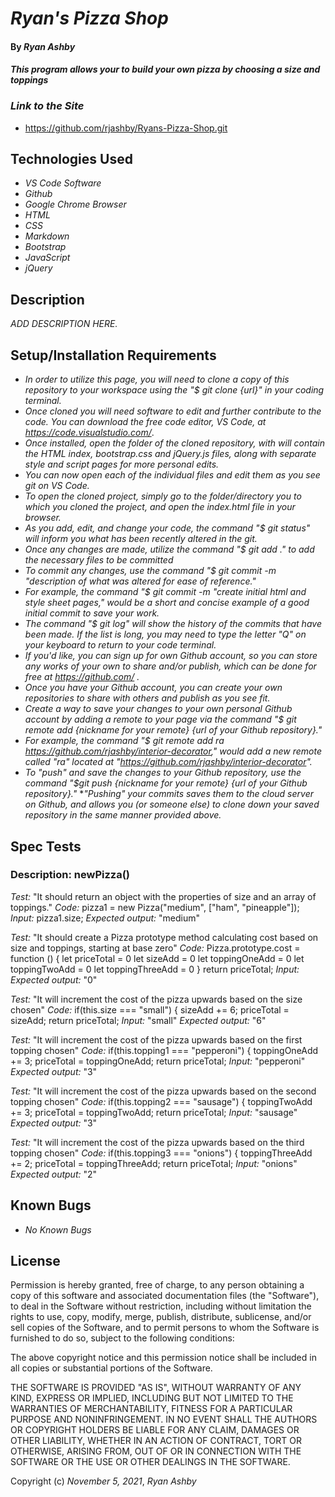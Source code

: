 
# _Ryan's Pizza Shop_ 

#### By _**Ryan Ashby**_ 

#### _This program allows your to build your own pizza by choosing a size and toppings_ 

### _Link to the Site_

* https://github.com/rjashby/Ryans-Pizza-Shop.git

## Technologies Used 

* _VS Code Software_
* _Github_
* _Google Chrome Browser_
* _HTML_
* _CSS_ 
* _Markdown_ 
* _Bootstrap_ 
* _JavaScript_
* _jQuery_


## Description 

_ADD DESCRIPTION HERE._ 

## Setup/Installation Requirements 

* _In order to utilize this page, you will need to clone a copy of this repository to your workspace using the "$ git clone {url}" in your coding terminal._ 
* _Once cloned you will need software to edit and further contribute to the code. You can download the free code editor, VS Code, at https://code.visualstudio.com/_.
* _Once installed, open the folder of the cloned repository, with will contain the HTML index, bootstrap.css and jQuery.js files, along with separate style and script pages for more personal edits._
* _You can now open each of the individual files and edit them as you see git on VS Code._
* _To open the cloned project, simply go to the folder/directory you to which you cloned the project, and open the index.html file in your browser._
* _As you add, edit, and change your code, the command "$ git status" will inform you what has been recently altered in the git._
* _Once any changes are made, utilize the command "$ git add ." to add the necessary files to be committed_
* _To commit any changes, use the command "$ git commit -m "description of what was altered for ease of reference."_
* _For example, the command "$ git commit -m "create initial html and style sheet pages," would be a short and concise example of a good initial commit to save your work._
* _The command "$ git log" will show the history of the commits that have been made. If the list is long, you may need to type the letter "Q" on your keyboard to return to your code terminal._
* _If you'd like, you can sign up for own Github account, so you can store any works of your own to share and/or publish, which can be done for free at https://github.com/ ._  
* _Once you have your Github account, you can create your own repositories to share with others and publish as you see fit._
* _Create a way to save your changes to your own personal Github account by adding a remote to your page via the command "$ git remote add {nickname for your remote} {url of your Github repository}."_
* _For example, the command "$ git remote add ra https://github.com/rjashby/interior-decorator," would add a new remote called "ra" located at "https://github.com/rjashby/interior-decorator"._
* _To "push" and save the changes to your Github repository, use the command "$git push {nickname for your remote} {url of your Github repository}."_ 
*_"Pushing" your commits saves them to the cloud server on Github, and allows you (or someone else) to clone down your saved repository in the same manner provided above._

## Spec Tests

### Description: newPizza()
*Test:* "It should return an object with the properties of size and an array of toppings."
*Code:* pizza1 = new Pizza("medium", ["ham", "pineapple"]);
*Input:*  pizza1.size;
*Expected output:* "medium"

*Test:* "It should create a Pizza prototype method calculating cost based on size and toppings, starting at base zero"
*Code:* Pizza.prototype.cost = function () {
  let priceTotal = 0
  let sizeAdd = 0
  let toppingOneAdd = 0
  let toppingTwoAdd = 0
  let toppingThreeAdd = 0
}
return priceTotal;
*Input:* 
*Expected output:* "0"

*Test:* "It will increment the cost of the pizza upwards based on the size chosen"
*Code:*  if(this.size === "small") {
          sizeAdd += 6;
          priceTotal = sizeAdd;
          return priceTotal;
*Input:* "small"
*Expected output:* "6"

*Test:* "It will increment the cost of the pizza upwards based on the first topping chosen"
*Code:*  if(this.topping1 === "pepperoni") {
          toppingOneAdd += 3;
          priceTotal = toppingOneAdd;
          return priceTotal;
*Input:* "pepperoni"
*Expected output:* "3"

*Test:* "It will increment the cost of the pizza upwards based on the second topping chosen"
*Code:*  if(this.topping2 === "sausage") {
          toppingTwoAdd += 3;
          priceTotal = toppingTwoAdd;
          return priceTotal;
*Input:* "sausage"
*Expected output:* "3"

*Test:* "It will increment the cost of the pizza upwards based on the third topping chosen"
*Code:*  if(this.topping3 === "onions") {
          toppingThreeAdd += 2;
          priceTotal = toppingThreeAdd;
          return priceTotal;
*Input:* "onions"
*Expected output:* "2"

## Known Bugs 

* _No Known Bugs_  

## License 

Permission is hereby granted, free of charge, to any person obtaining a copy of this software and associated documentation files (the "Software"), to deal in the Software without restriction, including without limitation the rights to use, copy, modify, merge, publish, distribute, sublicense, and/or sell copies of the Software, and to permit persons to whom the Software is furnished to do so, subject to the following conditions:

The above copyright notice and this permission notice shall be included in all copies or substantial portions of the Software.

THE SOFTWARE IS PROVIDED "AS IS", WITHOUT WARRANTY OF ANY KIND, EXPRESS OR IMPLIED, INCLUDING BUT NOT LIMITED TO THE WARRANTIES OF MERCHANTABILITY, FITNESS FOR A PARTICULAR PURPOSE AND NONINFRINGEMENT. IN NO EVENT SHALL THE AUTHORS OR COPYRIGHT HOLDERS BE LIABLE FOR ANY CLAIM, DAMAGES OR OTHER LIABILITY, WHETHER IN AN ACTION OF CONTRACT, TORT OR OTHERWISE, ARISING FROM, OUT OF OR IN CONNECTION WITH THE SOFTWARE OR THE USE OR OTHER DEALINGS IN THE SOFTWARE.

Copyright (c) _November 5, 2021_, _Ryan Ashby_
